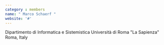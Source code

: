 ```yaml
---
category : members
name: " Marco Schaerf " 
website: '#'
---
```

Dipartimento di Informatica e Sistemistica
Università di Roma "La Sapienza"
Roma, Italy

